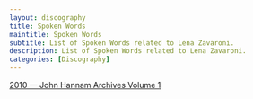 ```yaml
---
layout: discography
title: Spoken Words
maintitle: Spoken Words
subtitle: List of Spoken Words related to Lena Zavaroni.
description: List of Spoken Words related to Lena Zavaroni.
categories: [Discography]
---
```


<a href="/discography/spoken-words/john-hannam-archives">2010 &#8212; John Hannam Archives Volume 1</a>
